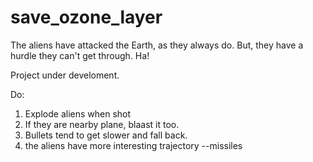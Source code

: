 # save_ozone_layer

The aliens have attacked the Earth, as they always do. But, they have a hurdle they can't get through. Ha!

Project under develoment.

Do:
1. Explode aliens when shot
2. If they are nearby plane, blaast it too.
3. Bullets tend to get slower and fall back.
4. the aliens have more interesting trajectory --missiles

